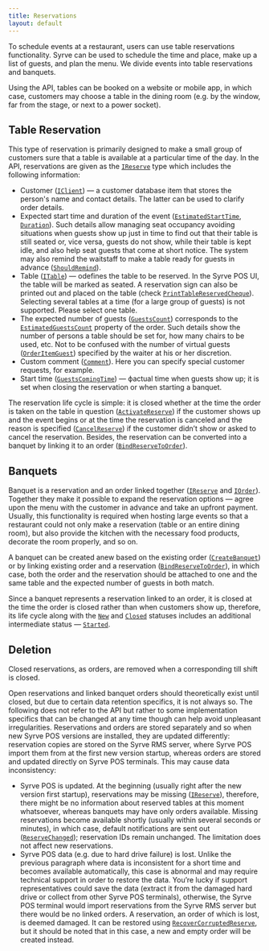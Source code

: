 ```yaml
---
title: Reservations
layout: default
---
```

To schedule events at a restaurant, users can use table reservations functionality. Syrve can be used to schedule the time and place, make up a list of guests, and plan the menu. We divide events into table reservations and banquets.

Using the API, tables can be booked on a website or mobile app, in which case, customers may choose a table in the dining room (e.g. by the window, far from the stage, or next to a power socket).

## Table Reservation ##

This type of reservation is primarily designed to make a small group of customers sure that a table is available at a particular time of the day. In the API, reservations are given as the [`IReserve`](https://syrve.github.io/front.api.sdk/v7/html/T_Resto_Front_Api_Data_Brd_IReserve.htm) type which includes the following information:

- Customer ([`IClient`](https://syrve.github.io/front.api.sdk/v7/html/T_Resto_Front_Api_Data_Brd_IClient.htm)) — a customer database item that stores the person's name and contact details. The latter can be used to clarify order details.
- Expected start time and duration of the event ([`EstimatedStartTime`](https://syrve.github.io/front.api.sdk/v7/html/P_Resto_Front_Api_Data_Brd_IReserve_EstimatedStartTime.htm), [`Duration`](https://syrve.github.io/front.api.sdk/v7/html/P_Resto_Front_Api_Data_Brd_IReserve_Duration.htm)). Such details allow managing seat occupancy avoiding situations when guests show up just in time to find out that their table is still seated or, vice versa, guests do not show, while their table is kept idle, and also help seat guests that come at short notice. The system may also remind the waitstaff to make a table ready for guests in advance ([`ShouldRemind`](https://syrve.github.io/front.api.sdk/v7/html/P_Resto_Front_Api_Data_Brd_IReserve_ShouldRemind.htm)).
- Table ([`ITable`](https://syrve.github.io/front.api.sdk/v7/html/T_Resto_Front_Api_Data_Organization_Sections_ITable.htm)) — оdefines the table to be reserved. In the Syrve POS UI, the table will be marked as seated. A reservation sign can also be printed out and placed on the table (check [`PrintTableReservedCheque`](https://syrve.github.io/front.api.sdk/v7/html/M_Resto_Front_Api_IOperationService_PrintTableReservedCheque.htm)). Selecting several tables at a time (for a large group of guests) is not supported. Please select one table.
- The expected number of guests ([`GuestsCount`](https://syrve.github.io/front.api.sdk/v7/html/P_Resto_Front_Api_Data_Brd_IReserve_GuestsCount.htm)) corresponds to the [`EstimatedGuestsCount`](https://syrve.github.io/front.api.sdk/v7/html/P_Resto_Front_Api_Data_Orders_IOrder_EstimatedGuestsCount.htm) property of the order. Such details show the number of persons a table should be set for, how many chairs to be used, etc. Not to be confused with the number of virtual guests ([`OrderItemGuest`]()) specified by the waiter at his or her discretion.
- Custom comment ([`Comment`](https://syrve.github.io/front.api.sdk/v7/html/P_Resto_Front_Api_Data_Brd_IReserve_Comment.htm)). Here you can specify special customer requests, for example.
- Start time ([`GuestsComingTime`](https://syrve.github.io/front.api.sdk/v7/html/P_Resto_Front_Api_Data_Brd_IReserve_GuestsComingTime.htm)) — фactual time when guests show up; it is set when closing the reservation or when starting a banquet.

The reservation life cycle is simple: it is closed whether at the time the order is taken on the table in question ([`ActivateReserve`](https://syrve.github.io/front.api.sdk/v7/html/M_Resto_Front_Api_Editors_IEditSession_ActivateReserve.htm)) if the customer shows up and the event begins or at the time the reservation is canceled and the reason is specified ([`CancelReserve`](https://syrve.github.io/front.api.sdk/v7/html/M_Resto_Front_Api_IOperationService_CancelReserve.htm)) if the customer didn’t show or asked to cancel the reservation. Besides, the reservation can be converted into a banquet by linking it to an order ([`BindReserveToOrder`](https://syrve.github.io/front.api.sdk/v7/html/M_Resto_Front_Api_Editors_IEditSession_BindReserveToOrder.htm)).  

## Banquets ##

Banquet is a reservation and an order linked together ([`IReserve`](https://syrve.github.io/front.api.sdk/v7/html/T_Resto_Front_Api_Data_Brd_IReserve.htm) and [`IOrder`](https://syrve.github.io/front.api.sdk/v7/html/T_Resto_Front_Api_Data_Orders_IOrder.htm)). Together they make it possible to expand the reservation options — agree upon the menu with the customer in advance and take an upfront payment. Usually, this functionality is required when hosting large events so that a restaurant could not only make a reservation (table or an entire dining room), but also provide the kitchen with the necessary food products, decorate the room properly, and so on.

A banquet can be created anew based on the existing order ([`CreateBanquet`](https://syrve.github.io/front.api.sdk/v7/html/M_Resto_Front_Api_Extensions_OperationServiceExtensions_CreateBanquet_1.htm)) or by linking existing order and a reservation ([`BindReserveToOrder`](https://syrve.github.io/front.api.sdk/v7/html/M_Resto_Front_Api_Editors_IEditSession_BindReserveToOrder.htm)), in which case, both the order and the reservation should be attached to one and the same table and the expected number of guests in both match.

Since a banquet represents a reservation linked to an order, it is closed at the time the order is closed rather than when customers show up, therefore, its life cycle along with the  [`New`](https://syrve.github.io/front.api.sdk/v7/html/T_Resto_Front_Api_Data_Brd_ReserveStatus.htm) and [`Closed`](https://syrve.github.io/front.api.sdk/v7/html/T_Resto_Front_Api_Data_Brd_ReserveStatus.htm) statuses includes an additional intermediate status — [`Started`](https://syrve.github.io/front.api.sdk/v7/html/T_Resto_Front_Api_Data_Brd_ReserveStatus.htm).

## Deletion ##
Closed reservations, as orders, are removed when a corresponding till shift is closed.

Open reservations and linked banquet orders should theoretically exist until closed, but due to certain data retention specifics, it is not always so. The following does not refer to the API but rather to some implementation specifics that can be changed at any time though can help avoid unpleasant irregularities. Reservations and orders are stored separately and so when new Syrve POS versions are installed, they are updated differently: reservation copies are stored on the Syrve RMS server, where Syrve POS import them from at the first new version startup, whereas orders are stored and updated directly on Syrve POS terminals. This may cause data inconsistency:

* Syrve POS is updated. At the beginning (usually right after the new version first startup), reservations may be missing ([`IReserve`](https://syrve.github.io/front.api.sdk/v7/html/T_Resto_Front_Api_Data_Brd_IReserve.htm)), therefore, there might be no information about reserved tables at this moment whatsoever, whereas banquets may have only orders available. Missing reservations become available shortly (usually within several seconds or minutes), in which case, default notifications are sent out ([`ReserveChanged`](https://syrve.github.io/front.api.sdk/v7/html/P_Resto_Front_Api_INotificationService_ReserveChanged.htm)); reservation IDs remain unchanged. The limitation does not affect new reservations.
* Syrve POS data (e.g. due to hard drive failure) is lost. Unlike the previous paragraph where data is inconsistent for a short time and becomes available automatically, this case is abnormal and may require technical support in order to restore the data. You’re lucky if support representatives could save the data (extract it from the damaged hard drive or collect from other Syrve POS terminals), otherwise, the Syrve POS terminal would import reservations from the Syrve RMS server but there would be no linked orders. A reservation, an order of which is lost, is deemed damaged. It can be restored using [`RecoverCorruptedReserve`](https://syrve.github.io/front.api.sdk/v7/html/M_Resto_Front_Api_Editors_IEditSession_RecoverCorruptedReserve.htm), but it should be noted that in this case, a new and empty order will be created instead.